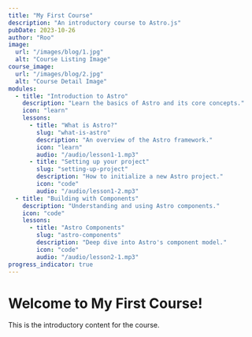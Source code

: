 ```yaml
---
title: "My First Course"
description: "An introductory course to Astro.js"
pubDate: 2023-10-26
author: "Roo"
image:
  url: "/images/blog/1.jpg"
  alt: "Course Listing Image"
course_image:
  url: "/images/blog/2.jpg"
  alt: "Course Detail Image"
modules:
  - title: "Introduction to Astro"
    description: "Learn the basics of Astro and its core concepts."
    icon: "learn"
    lessons:
      - title: "What is Astro?"
        slug: "what-is-astro"
        description: "An overview of the Astro framework."
        icon: "learn"
        audio: "/audio/lesson1-1.mp3"
      - title: "Setting up your project"
        slug: "setting-up-project"
        description: "How to initialize a new Astro project."
        icon: "code"
        audio: "/audio/lesson1-2.mp3"
  - title: "Building with Components"
    description: "Understanding and using Astro components."
    icon: "code"
    lessons:
      - title: "Astro Components"
        slug: "astro-components"
        description: "Deep dive into Astro's component model."
        icon: "code"
        audio: "/audio/lesson2-1.mp3"
progress_indicator: true
---
```

# Welcome to My First Course!
This is the introductory content for the course.